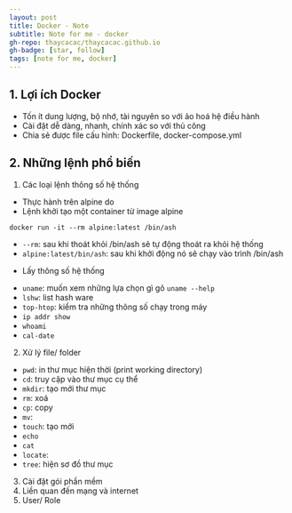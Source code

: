 ```yaml
---
layout: post
title: Docker - Note
subtitle: Note for me - docker
gh-repo: thaycacac/thaycacac.github.io
gh-badge: [star, follow]
tags: [note for me, docker]
---
```


## 1. Lợi ích Docker

* Tốn ít dung lượng, bộ nhớ, tài nguyên so với ảo hoá hệ điều hành
* Cài đặt dễ dàng, nhanh, chính xác so với thủ công
* Chia sẻ được file cấu hình: Dockerfile, docker-compose.yml

## 2. Những lệnh phổ biến

1. Các loại lệnh thông số hệ thống
  * Thực hành trên alpine do
  * Lệnh khởi tạo một container từ image alpine
  ```
  docker run -it --rm alpine:latest /bin/ash
  ```
  - `--rm`: sau khi thoát khỏi /bin/ash sẽ tự động thoát ra khỏi hệ thống
  - `alpine:latest/bin/ash`: sau khi khởi động nó sẽ chạy vào trình /bin/ash
  * Lấy thông số hệ thống
  - `uname`: muốn xem những lựa chọn gì gõ `uname --help`
  - `lshw`: list hash ware
  - `top-htop`: kiểm tra những thông số chạy trong máy
  - `ip addr show`
  - `whoami`
  - `cal-date`
2. Xử lý file/ folder
  - `pwd`: in thư mục hiện thời (print working directory)
  - `cd`: truy cập vào thư mục cụ thể
  - `mkdir`: tạo mới thư mục
  - `rm`: xoá
  - `cp`: copy
  - `mv`: 
  - `touch`: tạo mới
  - `echo`
  - `cat`
  - `locate`: 
  - `tree`: hiện sơ đồ thư mục
3. Cài đặt gói phần mềm
4. Liền quan đến mạng và internet
5. User/ Role
